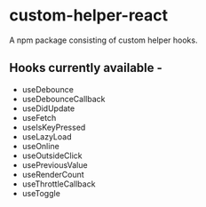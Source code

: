 # custom-helper-react
A npm package consisting of custom helper hooks.

## Hooks currently available -

- useDebounce
- useDebounceCallback
- useDidUpdate
- useFetch
- useIsKeyPressed
- useLazyLoad
- useOnline
- useOutsideClick
- usePreviousValue
- useRenderCount
- useThrottleCallback
- useToggle
